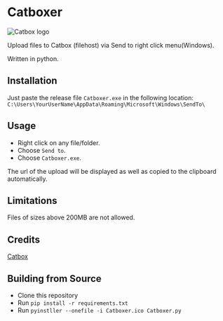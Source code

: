 # Catboxer
![Catbox logo](https://catbox.moe/pictures/logo.png)


Upload files to Catbox (filehost) via Send to right click menu(Windows).

Written in python.

## Installation

Just paste the release file `Catboxer.exe` in the following location:
`C:\Users\YourUserName\AppData\Roaming\Microsoft\Windows\SendTo\`

## Usage

* Right click on any file/folder.
* Choose `Send to`.
* Choose `Catboxer.exe`.

The url of the upload will be displayed as well as copied to the clipboard automatically.

## Limitations

Files of sizes above 200MB are not allowed.

## Credits

[Catbox](https://catbox.moe/)

## Building from Source

* Clone this repository
* Run `pip install -r requirements.txt`
* Run `pyinstller --onefile -i Catboxer.ico Catboxer.py`



